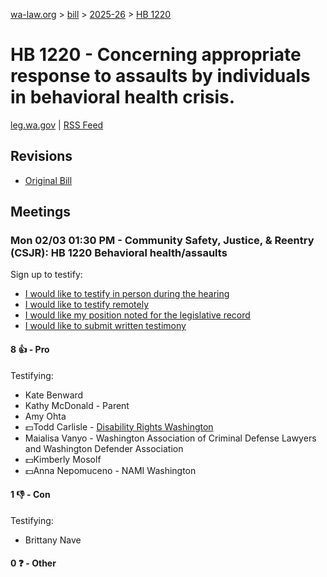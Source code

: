 [wa-law.org](/) > [bill](/bill/) > [2025-26](/bill/2025-26/) > [HB 1220](/bill/2025-26/hb/1220/)

# HB 1220 - Concerning appropriate response to assaults by individuals in behavioral health crisis.
[leg.wa.gov](https://app.leg.wa.gov/billsummary?BillNumber=1220&Year=2025&Initiative=false) | [RSS Feed](./rss.xml)

## Revisions
* [Original Bill](1/)

## Meetings
### Mon 02/03 01:30 PM - Community Safety, Justice, & Reentry (CSJR): HB 1220 Behavioral health/assaults
Sign up to testify:
* [I would like to testify in person during the hearing](https://app.leg.wa.gov/csi/Testifier/Add?chamber=House&mId=32679&aId=162669&caId=25372&tId=1)
* [I would like to testify remotely](https://app.leg.wa.gov/csi/Testifier/Add?chamber=House&mId=32679&aId=162669&caId=25372&tId=2)
* [I would like my position noted for the legislative record](https://app.leg.wa.gov/csi/Testifier/Add?chamber=House&mId=32679&aId=162669&caId=25372&tId=3)
* [I would like to submit written testimony](https://app.leg.wa.gov/csi/Testifier/Add?chamber=House&mId=32679&aId=162669&caId=25372&tId=4)

#### 8 👍 - Pro
Testifying:
* Kate Benward
* Kathy McDonald - Parent
* Amy Ohta
* 💵Todd Carlisle - [Disability Rights Washington](/org/disability_rights_washington/)
* Maialisa Vanyo - Washington Association of Criminal Defense Lawyers and Washington Defender Association
* 💵Kimberly Mosolf
* 💵Anna Nepomuceno - NAMI Washington

#### 1 👎 - Con
Testifying:
* Brittany Nave

#### 0 ❓ - Other
